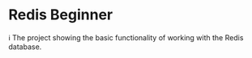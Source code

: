 # Redis Beginner

ℹ️ The project showing the basic functionality of working with the Redis database.